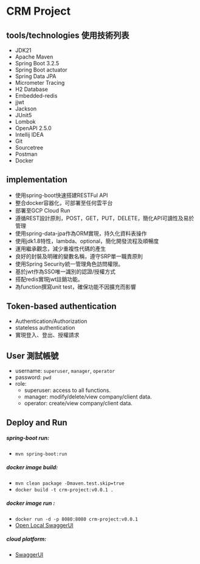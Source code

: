 # CRM Project

## tools/technologies 使用技術列表
- JDK21
- Apache Maven
- Spring Boot 3.2.5
- Spring Boot actuator
- Spring Data JPA
- Micrometer Tracing
- H2 Database
- Embedded-redis
- jjwt
- Jackson
- JUnit5
- Lombok
- OpenAPI 2.5.0
- Intellij IDEA
- Git
- Sourcetree
- Postman
- Docker

## implementation
- 使用spring-boot快速搭建RESTFul API
- 整合docker容器化，可部署至任何雲平台
- 部署至GCP Cloud Run
- 遵循REST設計原則，POST，GET，PUT，DELETE，簡化API可讀性及易於管理
- 使用spring-data-jpa作為ORM實現，持久化資料表操作
- 使用jdk1.8特性，lambda、optional，簡化開發流程及順暢度
- 運用繼承觀念，減少重複性代碼的產生
- 良好的封裝及明確的變數名稱，遵守SRP單一職責原則
- 使用Spring Security統一管理角色訪問權限。
- 基於jwt作為SSO唯一識別的認證/授權方式
- 搭配redis實現jwt註銷功能。
- 為function撰寫unit test，確保功能不因擴充而影響

## Token-based authentication
- Authentication/Authorization
- stateless authentication
- 實現登入、登出、授權請求

## User 測試帳號
- username: `superuser`, `manager`, `operator`
- password: `pwd`
- role:
  - superuser: access to all functions.
  - manager: modify/delete/view company/client data.
  - operator: create/view company/client data.

## Deploy and Run
##### spring-boot run:
- `mvn spring-boot:run`  
##### docker image build:
- `mvn clean package -Dmaven.test.skip=true`
- `docker build -t crm-project:v0.0.1 .`
##### docker image run :
- `docker run -d -p 8080:8080 crm-project:v0.0.1`
- [Open Local SwaggerUI](http://localhost:8080/crm-project/swagger-ui/index.html "Local SwaggerUI")
##### cloud platform:
- [SwaggerUI](https://crm-project-jvi6knj3iq-de.a.run.app/crm-project/swagger-ui/index.html "SwaggerUI")